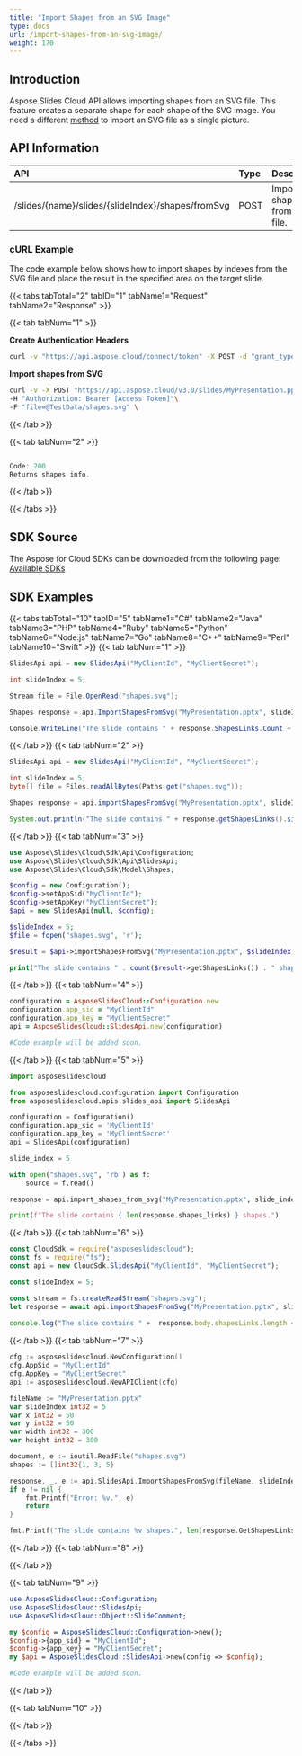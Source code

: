 ```yaml
---
title: "Import Shapes from an SVG Image"
type: docs
url: /import-shapes-from-an-svg-image/
weight: 170
---
```

## **Introduction**

Aspose.Slides Cloud API allows importing shapes from an SVG file. This feature creates a separate shape for each shape of the SVG image. You need a different [method](/slides/add-a-picture-to-a-slide/) to import an SVG file as a single picture.

## **API Information**

|**API**|**Type**|**Description**|**Resource**|
| :- | :- | :- | :- |
|/slides/{name}/slides/{slideIndex}/shapes/fromSvg|POST|Imports shapes from SVG file.|[ImportShapesFromSvg](https://apireference.aspose.cloud/slides/#/Shapes/ImportShapesFromSvg)|

### **cURL Example**
The code example below shows how to import shapes by indexes from the SVG file and place the result in the specified area on the target slide.

{{< tabs tabTotal="2" tabID="1" tabName1="Request" tabName2="Response" >}}

{{< tab tabNum="1" >}}

**Create Authentication Headers**
```sh
curl -v "https://api.aspose.cloud/connect/token" -X POST -d "grant_type=client_credentials&client_id=XXXX&client_secret=XXXX-XX" -H "Content-Type: application/x-www-form-urlencoded" -H "Accept: application/json"
```

**Import shapes from SVG**
```sh
curl -v -X POST "https://api.aspose.cloud/v3.0/slides/MyPresentation.pptx/slides/5/shapes/fromSvg?x=50&y=50&width=300&height=300&shapes=1,3,5"\
-H "Authorization: Bearer [Access Token]"\
-F "file=@TestData/shapes.svg" \
```

{{< /tab >}}

{{< tab tabNum="2" >}}

```java

Code: 200
Returns shapes info.

```
{{< /tab >}}

{{< /tabs >}}


## **SDK Source**
The Aspose for Cloud SDKs can be downloaded from the following page: [Available SDKs](/slides/available-sdks/)
## **SDK Examples**
{{< tabs tabTotal="10" tabID="5" tabName1="C#" tabName2="Java" tabName3="PHP" tabName4="Ruby" tabName5="Python" tabName6="Node.js" tabName7="Go" tabName8="C++" tabName9="Perl" tabName10="Swift" >}}
{{< tab tabNum="1" >}}

```csharp
SlidesApi api = new SlidesApi("MyClientId", "MyClientSecret");

int slideIndex = 5;

Stream file = File.OpenRead("shapes.svg");

Shapes response = api.ImportShapesFromSvg("MyPresentation.pptx", slideIndex, file, 50, 50, 300, 300, new List<int> { 1, 3, 5 });

Console.WriteLine("The slide contains " + response.ShapesLinks.Count + " shapes.");
```

{{< /tab >}}
{{< tab tabNum="2" >}}

```java
SlidesApi api = new SlidesApi("MyClientId", "MyClientSecret");

int slideIndex = 5;
byte[] file = Files.readAllBytes(Paths.get("shapes.svg"));

Shapes response = api.importShapesFromSvg("MyPresentation.pptx", slideIndex, file, 50, 50, 300, 300, Arrays.asList(1,3,5), null, null, null, null);

System.out.println("The slide contains " + response.getShapesLinks().size() + " shapes.");
```

{{< /tab >}}
{{< tab tabNum="3" >}}

```php
use Aspose\Slides\Cloud\Sdk\Api\Configuration;
use Aspose\Slides\Cloud\Sdk\Api\SlidesApi;
use Aspose\Slides\Cloud\Sdk\Model\Shapes;

$config = new Configuration();
$config->setAppSid("MyClientId");
$config->setAppKey("MyClientSecret");
$api = new SlidesApi(null, $config);

$slideIndex = 5;
$file = fopen("shapes.svg", 'r');

$result = $api->importShapesFromSvg("MyPresentation.pptx", $slideIndex, $file, 50, 50, 300, 300, [1,2,3]);

print("The slide contains " . count($result->getShapesLinks()) . " shapes.");
```

{{< /tab >}}
{{< tab tabNum="4" >}}

```ruby
configuration = AsposeSlidesCloud::Configuration.new
configuration.app_sid = "MyClientId"
configuration.app_key = "MyClientSecret"
api = AsposeSlidesCloud::SlidesApi.new(configuration)

#Code example will be added soon.
```

{{< /tab >}}
{{< tab tabNum="5" >}}

```python
import asposeslidescloud

from asposeslidescloud.configuration import Configuration
from asposeslidescloud.apis.slides_api import SlidesApi

configuration = Configuration()
configuration.app_sid = 'MyClientId'
configuration.app_key = 'MyClientSecret'
api = SlidesApi(configuration)

slide_index = 5

with open("shapes.svg", 'rb') as f:
    source = f.read()

response = api.import_shapes_from_svg("MyPresentation.pptx", slide_index, source, 50, 50, 300, 300, [1, 3, 5])

print(f"The slide contains { len(response.shapes_links) } shapes.")
```

{{< /tab >}}
{{< tab tabNum="6" >}}

```javascript
const CloudSdk = require("asposeslidescloud");
const fs = require("fs");
const api = new CloudSdk.SlidesApi("MyClientId", "MyClientSecret");

const slideIndex = 5;

const stream = fs.createReadStream("shapes.svg");
let response = await api.importShapesFromSvg("MyPresentation.pptx", slideIndex, stream, 50, 50, 300, 300, [1, 3, 5]);
            
console.log("The slide contains " +  response.body.shapesLinks.length + " shapes.");
```
{{< /tab >}}
{{< tab tabNum="7" >}}

```go
cfg := asposeslidescloud.NewConfiguration()
cfg.AppSid = "MyClientId"
cfg.AppKey = "MyClientSecret"
api := asposeslidescloud.NewAPIClient(cfg)

fileName := "MyPresentation.pptx"
var slideIndex int32 = 5
var x int32 = 50
var y int32 = 50
var width int32 = 300
var height int32 = 300

document, e := ioutil.ReadFile("shapes.svg")
shapes := []int32{1, 3, 5}

response, _, e := api.SlidesApi.ImportShapesFromSvg(fileName, slideIndex, document, &x, &y, &width, &height, shapes, nil, "", "", "")
if e != nil {
    fmt.Printf("Error: %v.", e)
    return
}

fmt.Printf("The slide contains %v shapes.", len(response.GetShapesLinks()))
```

{{< /tab >}}
{{< tab tabNum="8" >}}

{{< /tab >}}

{{< tab tabNum="9" >}}

```perl
use AsposeSlidesCloud::Configuration;
use AsposeSlidesCloud::SlidesApi;
use AsposeSlidesCloud::Object::SlideComment;

my $config = AsposeSlidesCloud::Configuration->new();
$config->{app_sid} = "MyClientId";
$config->{app_key} = "MyClientSecret";
my $api = AsposeSlidesCloud::SlidesApi->new(config => $config);

#Code example will be added soon.
```

{{< /tab >}}

{{< tab tabNum="10" >}}

{{< /tab >}}

{{< /tabs >}}